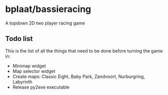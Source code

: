 # bplaat/bassieracing
A topdown 2D two player racing game

## Todo list
This is the list of all the things that need to be done before turning the game in:
- Minimap widget
- Map selector widget
- Create maps: Classic Eight, Baby Park, Zandvoort, Nurburgring, Labyrinth
- Release py2exe executable
